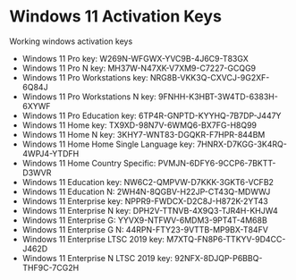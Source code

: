 # Windows 11 Activation Keys

Working windows activation keys

- Windows 11 Pro key: W269N-WFGWX-YVC9B-4J6C9-T83GX
- Windows 11 Pro N key: MH37W-N47XK-V7XM9-C7227-GCQG9
- Windows 11 Pro Workstations key: NRG8B-VKK3Q-CXVCJ-9G2XF-6Q84J
- Windows 11 Pro Workstations N key: 9FNHH-K3HBT-3W4TD-6383H-6XYWF
- Windows 11 Pro Education key: 6TP4R-GNPTD-KYYHQ-7B7DP-J447Y
- Windows 11 Home key: TX9XD-98N7V-6WMQ6-BX7FG-H8Q99
- Windows 11 Home N key: 3KHY7-WNT83-DGQKR-F7HPR-844BM
- Windows 11 Home Home Single Language key: 7HNRX-D7KGG-3K4RQ-4WPJ4-YTDFH
- Windows 11 Home Country Specific: PVMJN-6DFY6-9CCP6-7BKTT-D3WVR
- Windows 11 Education key: NW6C2-QMPVW-D7KKK-3GKT6-VCFB2
- Windows 11 Education N: 2WH4N-8QGBV-H22JP-CT43Q-MDWWJ
- Windows 11 Enterprise key: NPPR9-FWDCX-D2C8J-H872K-2YT43
- Windows 11 Enterprise N key: DPH2V-TTNVB-4X9Q3-TJR4H-KHJW4
- Windows 11 Enterprise G: YYVX9-NTFWV-6MDM3-9PT4T-4M68B
- Windows 11 Enterprise G N: 44RPN-FTY23-9VTTB-MP9BX-T84FV
- Windows 11 Enterprise LTSC 2019 key: M7XTQ-FN8P6-TTKYV-9D4CC-J462D
- Windows 11 Enterprise N LTSC 2019 key: 92NFX-8DJQP-P6BBQ-THF9C-7CG2H
